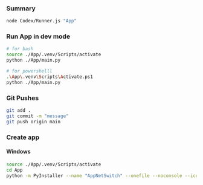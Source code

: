 ### Summary  
```bash
node Codex/Runner.js "App"
```  

### Run App in dev mode  
```bash
# for bash
source ./App/.venv/Scripts/activate
python ./App/main.py 
```  
```bash
# for powershelll
.\App\.venv\Scripts\Activate.ps1
python ./App/main.py 
```  

### Git Pushes
```bash
git add .
git commit -m "message"
git push origin main
```  

### Create app
#### Windows  
```bash
source ./App/.venv/Scripts/activate
cd App
python -m PyInstaller --name "AppNetSwitch" --onefile --noconsole --icon="Extras/File_Icon.ico" main.py
```  